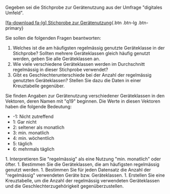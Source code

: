 Gegeben sei die Stichprobe zur Gerätenutzung aus der Umfrage "digitales Umfeld". 

[[fa-download fa-lg] Stichprobe zur Gerätenutzung](https://moodle.zhaw.ch/mod/resource/view.php?id=341424){.btn .btn-lg .btn-primary}

Sie sollen die folgenden Fragen beantworten:

1. Welches ist die am häufigsten regelmässig genutzte Geräteklasse in der Stichprobe? Sollten mehrere Geräteklassen gleich häufig genutzt werden, geben Sie alle Geräteklassen an. 
2. Wie viele verschiedene Geräteklassen werden im Durchschnitt regelmässig in dieser Stichprobe verwendet?
3. Gibt es Geschlechterunterschiede bei der Anzahl der regelmässig genutzten Geräteklassen? Stellen Sie dazu die Daten in einer Kreuztabelle gegenüber.

Sie finden Angaben zur Gerätenutzung verschiedener Geräteklassen in den Vektoren, deren Namen mit "q19" beginnen. Die Werte in diesen Vektoren haben die folgende Bedeutung: 

* -1: Nicht zutreffend
* 1: Gar nicht
* 2: seltener als monatlich
* 3: min. monatlich
* 4: min. wöchentlich
* 5: täglich
* 6: mehrmals täglich



<div class="alert alert-success" markdown=1>
1. Interpretieren Sie "regelmässig" als eine Nutzung "min. monatlich" oder öfter.
1. Bestimmen Sie die Geräteklassen, die am häufigsten regelmässig genutzt werden. 
1. Bestimmen Sie für jeden Datensatz die Anzahl der "regelmässig" verwendeten Geräte bzw. Geräteklassen.
1. Erstellen Sie eine Kreuztabelle, um die Anzahl der regelmässig verwendeten Geräteklassen und die Geschlechterzugehörigkeit gegenüberzustellen.
</div>


